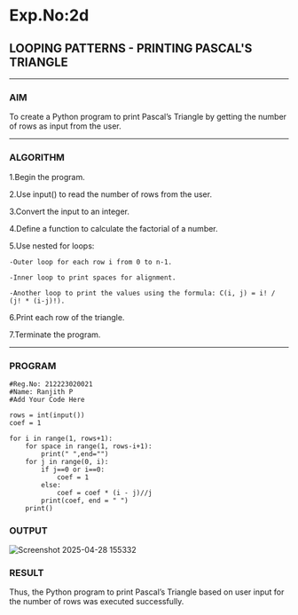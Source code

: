 # Exp.No:2d
## LOOPING PATTERNS - PRINTING PASCAL'S TRIANGLE

---

### AIM  
To create a Python program to print Pascal’s Triangle by getting the number of rows as input from the user.

---

### ALGORITHM

1.Begin the program.

2.Use input() to read the number of rows from the user.

3.Convert the input to an integer.

4.Define a function to calculate the factorial of a number.

5.Use nested for loops:

    -Outer loop for each row i from 0 to n-1.
    
    -Inner loop to print spaces for alignment.
    
    -Another loop to print the values using the formula: C(i, j) = i! / (j! * (i-j)!).
    
6.Print each row of the triangle.

7.Terminate the program.

---

### PROGRAM
```
#Reg.No: 212223020021
#Name: Ranjith P
#Add Your Code Here

rows = int(input())
coef = 1

for i in range(1, rows+1):
    for space in range(1, rows-i+1):
        print(" ",end="")
    for j in range(0, i):
        if j==0 or i==0:
            coef = 1
        else:
            coef = coef * (i - j)//j
        print(coef, end = " ")
    print()

```

### OUTPUT
![Screenshot 2025-04-28 155332](https://github.com/user-attachments/assets/26dcb36c-746f-4b39-bb80-1d1988f86600)

### RESULT
Thus, the Python program to print Pascal’s Triangle based on user input for the number of rows was executed successfully.
